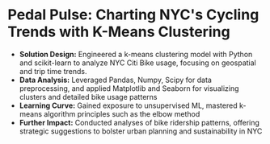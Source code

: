 # Pedal Pulse: Charting NYC's Cycling Trends with K-Means Clustering
- **Solution Design:** Engineered a k-means clustering model with Python and scikit-learn to analyze NYC Citi Bike usage, focusing on geospatial and trip time trends.
- **Data Analysis:** Leveraged Pandas, Numpy, Scipy for data preprocessing, and applied Matplotlib and Seaborn for visualizing clusters and detailed bike usage patterns
- **Learning Curve:** Gained exposure to unsupervised ML, mastered k-means algorithm principles such as the elbow method
- **Further Impact:** Conducted analyses of bike ridership patterns, offering strategic suggestions to bolster urban planning and sustainability in NYC
